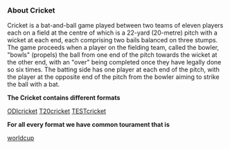 ### About Cricket

Cricket is a bat-and-ball game played between two teams of eleven players each on a field at the centre of which is a 22-yard (20-metre) pitch with a wicket at each end, each comprising two bails balanced on three stumps. The game proceeds when a player on the fielding team, called the bowler, "bowls" (propels) the ball from one end of the pitch towards the wicket at the other end, with an "over" being completed once they have legally done so six times. The batting side has one player at each end of the pitch, with the player at the opposite end of the pitch from the bowler aiming to strike the ball with a bat. 

**The Cricket contains different formats** 

[ODIcricket](ODIcricket.md)
[T20cricket](T20cricket.md)
[TESTcricket](TESTcricket.md)


**For all every format we have common tourament that is**

[worldcup](worldcup.md)